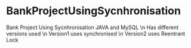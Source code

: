 # BankProjectUsingSycnhronisation
Bank Project Using Sycnhronisation JAVA and MySQL \n
Has different versions used \n
Version1 uses synchronised \n 
Version2 uses Reentrant Lock

